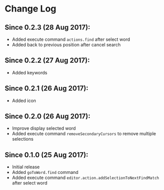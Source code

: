# Change Log


## Since 0.2.3 (28 Aug 2017):
- Added execute command `actions.find` after select word
- Added back to previous position after cancel search

## Since 0.2.2 (27 Aug 2017):
- Added keywords

## Since 0.2.1 (26 Aug 2017):
- Added icon

## Since 0.2.0 (26 Aug 2017):
- Improve display selected word
- Added execute command `removeSecondaryCursors` to remove multiple selections

## Since 0.1.0 (25 Aug 2017):
- Initial release
- Added `goToWord.find` command
- Added execute command `editor.action.addSelectionToNextFindMatch` after select word